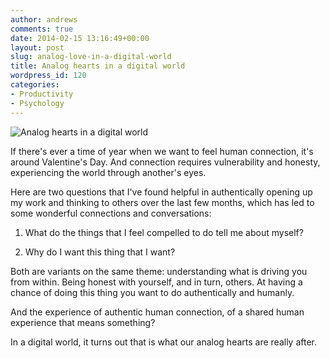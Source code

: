 ```yaml
---
author: andrews
comments: true
date: 2014-02-15 13:16:49+00:00
layout: post
slug: analog-love-in-a-digital-world
title: Analog hearts in a digital world
wordpress_id: 120
categories:
- Productivity
- Psychology
---
```


![Analog hearts in a digital world](http://andrewblog.s3.amazonaws.com/wp-content/uploads/2014/02/digital_heart-300x289.jpg)





If there's ever a time of year when we want to feel human connection, it's around Valentine's Day. And connection requires vulnerability and honesty, experiencing the world through another's eyes.





Here are two questions that I've found helpful in authentically opening up my work and thinking to others over the last few months, which has led to some wonderful connections and conversations:







  1. What do the things that I feel compelled to do tell me about myself?


  2. Why do I want this thing that I want?





Both are variants on the same theme: understanding what is driving you from within. Being honest with yourself, and in turn, others. At having a chance of doing this thing you want to do authentically and humanly.





And the experience of authentic human connection, of a shared human experience that means something?





In a digital world, it turns out that is what our analog hearts are really after.




